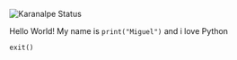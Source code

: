 ![Karanalpe Status](https://github-readme-stats.vercel.app/api?username=m1gu3l0001&show_icons=true)

Hello World! My name is ```print("Miguel")``` and i love Python

```exit()```
